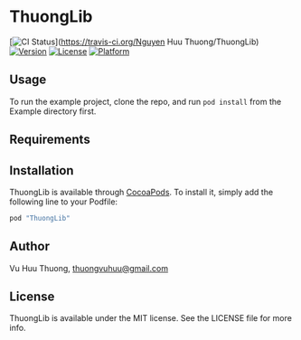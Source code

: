 # ThuongLib

[![CI Status](http://img.shields.io/travis/ThuongKa/ThuongLib.svg?style=flat)](https://travis-ci.org/Nguyen Huu Thuong/ThuongLib)
[![Version](https://img.shields.io/cocoapods/v/ThuongLib.svg?style=flat)](http://cocoapods.org/pods/ThuongLib)
[![License](https://img.shields.io/cocoapods/l/ThuongLib.svg?style=flat)](http://cocoapods.org/pods/ThuongLib)
[![Platform](https://img.shields.io/cocoapods/p/ThuongLib.svg?style=flat)](http://cocoapods.org/pods/ThuongLib)

## Usage

To run the example project, clone the repo, and run `pod install` from the Example directory first.

## Requirements

## Installation

ThuongLib is available through [CocoaPods](http://cocoapods.org). To install
it, simply add the following line to your Podfile:

```ruby
pod "ThuongLib"
```

## Author

Vu Huu Thuong, thuongvuhuu@gmail.com
## License

ThuongLib is available under the MIT license. See the LICENSE file for more info.
